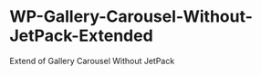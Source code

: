 WP-Gallery-Carousel-Without-JetPack-Extended
============================================

Extend of Gallery Carousel Without JetPack
